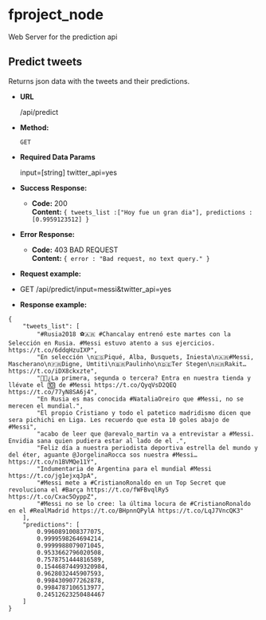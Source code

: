 # fproject_node
Web Server for the prediction api

**Predict tweets**
----
  Returns json data with the tweets and their predictions.

* **URL**

  /api/predict

* **Method:**

  `GET`

* **Required Data Params**

  input=[string]
  twitter_api=yes

* **Success Response:**

  * **Code:** 200 <br />
    **Content:** `{ tweets_list :["Hoy fue un gran dia"], predictions : [0.9959123512] }`
 
* **Error Response:**

  * **Code:** 403 BAD REQUEST <br />
    **Content:** `{ error : "Bad request, no text query." }`

* **Request example:**

* GET /api/predict/input=messi&twitter_api=yes

* **Response example:**

``` 
{
    "tweets_list": [
        "#Rusia2018 ⚽️🇦🇷 #Chancalay entrenó este martes con la Selección en Rusia. #Messi estuvo atento a sus ejercicios. https://t.co/6ddqHzuIXP",
        "En selección \n🇪🇸Piqué, Alba, Busquets, Iniesta\n🇦🇷#Messi, Mascherano\n🇫🇷Digne, Umtiti\n🇧🇷Paulinho\n🇩🇪Ter Stegen\n🇭🇷Rakit… https://t.co/iDX8ckxzte",
        "🔵🔴¿La primera, segunda o tercera? Entra en nuestra tienda y llévate el 🔟 de #Messi https://t.co/QyqVsD2QEQ https://t.co/77yN8SA6j4",
        "En Rusia es mas conocida #NataliaOreiro que #Messi, no se merecen el mundial.",
        "El propio Cristiano y todo el patetico madridismo dicen que sera pichichi en Liga. Les recuerdo que esta 10 goles abajo de #Messi",
        "acabo de leer que @arevalo_martin va a entrevistar a #Messi. Envidia sana quien pudiera estar al lado de el .",
        "Feliz día a nuestra periodista deportiva estrella del mundo y del éter, aguante @JorgelinaRocca sos nuestra #Messi… https://t.co/n1BVMQe11Y",
        "Indumentaria de Argentina para el mundial #Messi https://t.co/jg1ejxqJpA",
        "#Messi mete a #CristianoRonaldo en un Top Secret que revoluciona el #Barça https://t.co/fWFBvqlRy5 https://t.co/Cxac5OyppZ",
        "#Messi no se lo cree: la última locura de #CristianoRonaldo en el #RealMadrid https://t.co/BHpnnQPylA https://t.co/LqJ7VncQK3"
    ],
    "predictions": [
        0.9960891008377075,
        0.9999598264694214,
        0.9999988079071045,
        0.9533662796020508,
        0.7578751444816589,
        0.15446874499320984,
        0.9628032445907593,
        0.9984309077262878,
        0.9984787106513977,
        0.24512623250484467
    ]
}
``` 
